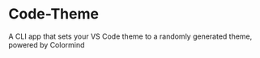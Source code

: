 # Code-Theme

A CLI app that sets your VS Code theme to a randomly generated theme, powered by Colormind
